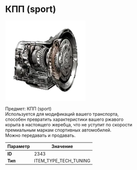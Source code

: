# КПП (sport)

![Item Image](../img/2343.webp?raw=true)

Предмет: КПП (sport)<br>Используется для модификаций вашего транспорта, <br>способен превратить характеристики вашего ржавого<br>корыта в настоящего жеребца, что не уступит по скорости<br>премиальным маркам спортивных автомобилей.<br>Можно передавать и продавать.


| Параметр | Значение |
|----------|----------|
| **ID** | 2343 |
| **Тип** | ITEM_TYPE_TECH_TUNING |

